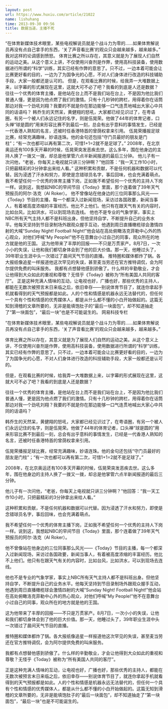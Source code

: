 ```yaml
---
layout: post
url: https://www.huxiu.com/article/21022
name: lishuhang
time: 2013-09-30 09:56
title: 数据当道，主播不死
---
```

“在体育新媒体技术眼里，某些电视解说员就是个战斗力为零的……如果体育解说员再没有点自己拿手的东西，‘关了声音看比赛’的观众只会越来越多，越来越多。” 我对这样的论调感到愤怒。 体育比赛之所以存在，其意义就是为了展现人们自然的运动之美。从这个意义上讲，不仅使用兴奋剂是作弊，使用高科技装备，使用数据进行所谓的“科学”训练，其实已经有作弊的意思了。只不过，一边本着可能会让比赛更好看的目的，一边为了为国争光的心愿，不对人们身体进行改造的科技辅助手段，大家一般都还是认可的。 但是，在观看比赛的时候，给我弄一大堆数据上来，以字幕的形式展现在这里，这就大可不必了吧？我看的到底是人还是数据？ 往往一个优秀的体育主播，是他站在台上而不是我们站在台上，不是因为他比我们普通人懂，更是因为他点燃了我们的激情。只有十几秒钟的跨栏，用得着你在话筒那边对我一个劲吼刘翔？我要的不就是你在那边能够一口气连贯地喊出大家心中共同的话语吗？ 韩乔生的天然呆，黄健翔的怒吼，大家都已经见识过了，在粤语圈，有另一个被人们永远记住的名字，则是伍晃荣。他做了44年的体育记者，口头禅“球是圆的”用来形容比赛不到最后一刻，总会有出乎意料的事情发生，已经是一代香港人熟知的名言，还被时任香港特首的曾荫权拿来引用。 伍晃荣播报足球比赛，经常充满趣味，妙语连珠。他的金句还包括“守门员最好的朋友是门柱”；“有一次也都可以再有第二次，可惜1+1=2就不是足球了。” 2008年，在北京奥运还有100多天开幕的时候，伍晃荣突发恶疾去世。这么多年，围在他身边的主持人换了一拨又一拨，却总是他掌管六点半新闻报道的最后三分钟。 他儿子有一次问他，“老爸，你每天上电视就只讲三分钟啊？”他回答：“我一天工作10小时，只把最精彩的3分钟拿出来给人看。” 这种积累和贡献，不是任何机器和数据可以代替。因为浸透了汗水和努力，即使是念错球员名字，事后回味，也会充满着萌点。 我不希望任何一个优秀的体育主播下岗，正如我不希望任何一个优秀的主持人下岗一样。说到这，我想起NBC的早间节目《Today》里面，那个连着做了39年天气预报员的阿尔·洛克（Al Roker）。 他不曾像站在他身边的三位同事那么风光——《Today》节目的主播，每一个都深入过新闻现场，采访过各国政要，新闻当事人，有着被高度浓缩的丰富经历。他比不上他们。他只有在跟天气有关的内容时，比如台风，比如洪水，可以到现场去连线。 他也不是专业的气象学家，事实上NBC所有天气主持人都不是科班出身。但他坚持自学，不断提升自己的业务水平。他每天坚持到节目录制场外跟观众握手互动，他遇到周日直播橄榄球会激情四射的大喊“Sunday Night! Football Night!”他会站在高处俯瞰洛克菲勒中心外的热心观众，对他们呼喊“My People!”他不在意舞台小过自己的同事，观众所在的地方就是他的王国。 这为他带来了丰厚的回报——不只是万贯家产。8月7日，一次小小的失误，让他和我们都切身体会到了他的巨大价值。那一天，他睡过头了，39年职业生涯中头一次错过了晨间天气节目的直播。 推特圈和媒体都炸了锅。各大报纸像追星一样报道他这次罕见的失误，甚至麦当劳还在官方推特调侃，会为阿尔提供免费的叫床服务。 我都有点想替他感到骄傲了。什么样的辛勤敬业，才会让他得到大众如此的重视和尊敬？无怪乎《Today》被称为“所有美国人共同的客厅”。 正是这种充满人情味的互动，让电视也好，广播也好，那些优秀的主持人，都能在无数次被预言末日来临之后，依旧幸存——别说体育节目了，就连你拿起手机就看得到的天气预报都是如此。人的个性和情感是机器永远无法替代的，但任何一个具有个性和情感的优秀媒体人，都是从什么都不懂的小白开始做起的。这篇无知到滑稽的文章所要的，无非是能填饱肚子的“最后一块面包”，却不知道抽走了“第一块面包”，“最后一块”也是不可能诞生的。 网易科技专栏

“在体育新媒体技术眼里，某些电视解说员就是个战斗力为零的……如果体育解说员再没有点自己拿手的东西，‘关了声音看比赛’的观众只会越来越多，越来越多。”

体育比赛之所以存在，其意义就是为了展现人们自然的运动之美。从这个意义上讲，不仅使用兴奋剂是作弊，使用高科技装备，使用数据进行所谓的“科学”训练，其实已经有作弊的意思了。只不过，一边本着可能会让比赛更好看的目的，一边为了为国争光的心愿，不对人们身体进行改造的科技辅助手段，大家一般都还是认可的。

但是，在观看比赛的时候，给我弄一大堆数据上来，以字幕的形式展现在这里，这就大可不必了吧？我看的到底是人还是数据？

往往一个优秀的体育主播，是他站在台上而不是我们站在台上，不是因为他比我们普通人懂，更是因为他点燃了我们的激情。只有十几秒钟的跨栏，用得着你在话筒那边对我一个劲吼刘翔？我要的不就是你在那边能够一口气连贯地喊出大家心中共同的话语吗？

韩乔生的天然呆，黄健翔的怒吼，大家都已经见识过了，在粤语圈，有另一个被人们永远记住的名字，则是伍晃荣。他做了44年的体育记者，口头禅“球是圆的”用来形容比赛不到最后一刻，总会有出乎意料的事情发生，已经是一代香港人熟知的名言，还被时任香港特首的曾荫权拿来引用。

伍晃荣播报足球比赛，经常充满趣味，妙语连珠。他的金句还包括“守门员最好的朋友是门柱”；“有一次也都可以再有第二次，可惜1+1=2就不是足球了。”

2008年，在北京奥运还有100多天开幕的时候，伍晃荣突发恶疾去世。这么多年，围在他身边的主持人换了一拨又一拨，却总是他掌管六点半新闻报道的最后三分钟。

他儿子有一次问他，“老爸，你每天上电视就只讲三分钟啊？”他回答：“我一天工作10小时，只把最精彩的3分钟拿出来给人看。”

这种积累和贡献，不是任何机器和数据可以代替。因为浸透了汗水和努力，即使是念错球员名字，事后回味，也会充满着萌点。

我不希望任何一个优秀的体育主播下岗，正如我不希望任何一个优秀的主持人下岗一样。说到这，我想起NBC的早间节目《Today》里面，那个连着做了39年天气预报员的阿尔·洛克（Al Roker）。

他不曾像站在他身边的三位同事那么风光——《Today》节目的主播，每一个都深入过新闻现场，采访过各国政要，新闻当事人，有着被高度浓缩的丰富经历。他比不上他们。他只有在跟天气有关的内容时，比如台风，比如洪水，可以到现场去连线。

他也不是专业的气象学家，事实上NBC所有天气主持人都不是科班出身。但他坚持自学，不断提升自己的业务水平。他每天坚持到节目录制场外跟观众握手互动，他遇到周日直播橄榄球会激情四射的大喊“Sunday Night! Football Night!”他会站在高处俯瞰洛克菲勒中心外的热心观众，对他们呼喊“My People!”他不在意舞台小过自己的同事，观众所在的地方就是他的王国。

这为他带来了丰厚的回报——不只是万贯家产。8月7日，一次小小的失误，让他和我们都切身体会到了他的巨大价值。那一天，他睡过头了，39年职业生涯中头一次错过了晨间天气节目的直播。

推特圈和媒体都炸了锅。各大报纸像追星一样报道他这次罕见的失误，甚至麦当劳还在官方推特调侃，会为阿尔提供免费的叫床服务。

我都有点想替他感到骄傲了。什么样的辛勤敬业，才会让他得到大众如此的重视和尊敬？无怪乎《Today》被称为“所有美国人共同的客厅”。

正是这种充满人情味的互动，让电视也好，广播也好，那些优秀的主持人，都能在无数次被预言末日来临之后，依旧幸存——别说体育节目了，就连你拿起手机就看得到的天气预报都是如此。人的个性和情感是机器永远无法替代的，但任何一个具有个性和情感的优秀媒体人，都是从什么都不懂的小白开始做起的。这篇无知到滑稽的文章所要的，无非是能填饱肚子的“最后一块面包”，却不知道抽走了“第一块面包”，“最后一块”也是不可能诞生的。

